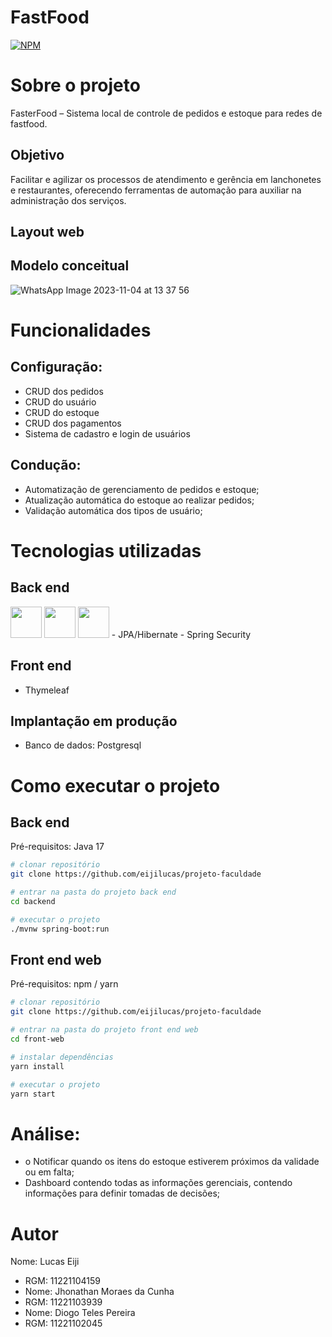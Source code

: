# FastFood
[![NPM](https://img.shields.io/npm/l/react)](https://https://github.com/Diogo-Peres-Pereira/FasterFood/blob/main/LICENSE) 

# Sobre o projeto
FasterFood – Sistema local de controle de pedidos e estoque para redes de fastfood.

## Objetivo
Facilitar e agilizar os processos de atendimento e gerência em lanchonetes e
restaurantes, oferecendo ferramentas de automação para auxiliar na
administração dos serviços.

## Layout web

## Modelo conceitual
![WhatsApp Image 2023-11-04 at 13 37 56](https://github.com/Diogo-Peres-Pereira/FasterFood/assets/111434541/7269f0d8-1d52-4e73-8401-210e6bc7bc4e)

# Funcionalidades 
## Configuração:
- CRUD dos pedidos
- CRUD do usuário
- CRUD do estoque
- CRUD dos pagamentos
- Sistema de cadastro e login de usuários

## Condução:
- Automatização de gerenciamento de pedidos e estoque;
- Atualização automática do estoque ao realizar pedidos;
- Validação automática dos tipos de usuário;

# Tecnologias utilizadas
## Back end
<div>
  <img aling="center" height="50em" src="https://cdn.jsdelivr.net/gh/devicons/devicon/icons/java/java-original.svg" />
  <img aling="center" height="50em" src="https://cdn.jsdelivr.net/gh/devicons/devicon/icons/spring/spring-original.svg" />
  <img aling="center" height="50em" src="https://upload.wikimedia.org/wikipedia/commons/5/52/Apache_Maven_logo.svg" />
  - JPA/Hibernate
  - Spring Security
</div>

## Front end
- Thymeleaf

## Implantação em produção
- Banco de dados: Postgresql

# Como executar o projeto

## Back end
Pré-requisitos: Java 17

```bash
# clonar repositório
git clone https://github.com/eijilucas/projeto-faculdade

# entrar na pasta do projeto back end
cd backend

# executar o projeto
./mvnw spring-boot:run
```

## Front end web
Pré-requisitos: npm / yarn

```bash
# clonar repositório
git clone https://github.com/eijilucas/projeto-faculdade

# entrar na pasta do projeto front end web
cd front-web

# instalar dependências
yarn install

# executar o projeto
yarn start
```
# Análise:
- o Notificar quando os itens do estoque estiverem próximos da validade ou
  em falta;
- Dashboard contendo todas as informações gerenciais, contendo
  informações para definir tomadas de decisões;

 # Autor
 Nome: Lucas Eiji
- RGM: 11221104159
- Nome: Jhonathan Moraes da Cunha
- RGM: 11221103939
- Nome: Diogo Teles Pereira
- RGM: 11221102045
